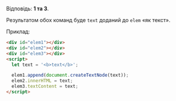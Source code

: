 Відповідь: **1 та 3**.

Результатом обох команд буде `text` доданий до `elem` «як текст».

Приклад:

```html run height=80
<div id="elem1"></div>
<div id="elem2"></div>
<div id="elem3"></div>
<script>
  let text = '<b>text</b>';

  elem1.append(document.createTextNode(text));
  elem2.innerHTML = text;
  elem3.textContent = text;
</script>
```
